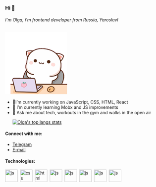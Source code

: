 ### Hi 👋

###### I'm Olga, i'm frontend developer from Russia, Yaroslavl

<p align="justify">
   <img
      width="200"
      src="image/peach-goma.gif"
      alt="cat-developer"
    />
</p>

- 🔭I’m currently working on JavaScript, CSS, HTML, React
- 🌱 I’m currently learning Mobx and JS improvements
- 💬 Ask me about tech, workouts in the gym and walks in the open air
  <p align="justify">
     <a href="https://github.com/OlgaLosikova/OlgaLosikova/">
    <img
      height="150"
      src="https://github-readme-stats.vercel.app/api/top-langs/?username=OlgaLosikova&layout=compact&langs_count=6"
      alt="Olga's top langs stats"
    />
  </a>  
</p>

#### Connect with me:

- [Telegram](https://t.me/snailINtime)
- [E-mail](techtigra@gmail.com)

#### Technologies:

<img src="https://cdn.jsdelivr.net/gh/devicons/devicon@latest/icons/javascript/javascript-original.svg" title="js" width="40" height="40"/>&nbsp;
<img src="https://cdn.jsdelivr.net/gh/devicons/devicon@latest/icons/css3/css3-original.svg" title="css" width="40" height="40"/>&nbsp;
<img src="https://cdn.jsdelivr.net/gh/devicons/devicon@latest/icons/html5/html5-plain-wordmark.svg" title="html" width="40" height="40"/>&nbsp;
<img src="https://cdn.jsdelivr.net/gh/devicons/devicon@latest/icons/react/react-original.svg" title="js" width="40" height="40"/>&nbsp;
<img src="https://cdn.jsdelivr.net/gh/devicons/devicon@latest/icons/git/git-original.svg" title="js" width="40" height="40"/>&nbsp;
<img src="https://cdn.jsdelivr.net/gh/devicons/devicon@latest/icons/bootstrap/bootstrap-original.svg" title="js" width="40" height="40"/>&nbsp;
<img src="https://cdn.jsdelivr.net/gh/devicons/devicon@latest/icons/npm/npm-original.svg" title="js" width="40" height="40"/>&nbsp;
<img src="https://cdn.jsdelivr.net/gh/devicons/devicon@latest/icons/mobx/mobx-original.svg" title="js" width="40" height="40"/>&nbsp;

